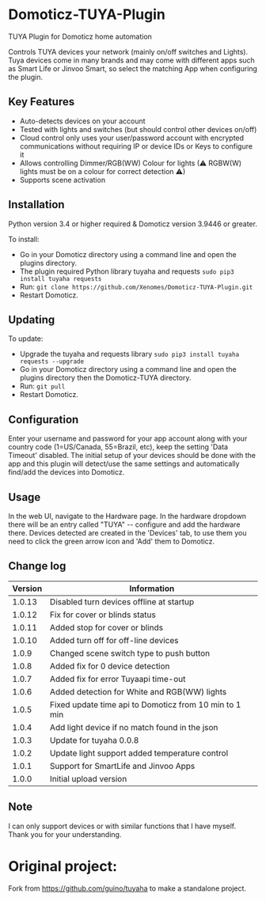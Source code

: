 # Domoticz-TUYA-Plugin
TUYA Plugin for Domoticz home automation

Controls TUYA devices your network (mainly on/off switches and Lights). Tuya devices come in many brands and may come with different apps such as Smart Life or Jinvoo Smart, so select the matching App when configuring the plugin.

## Key Features

* Auto-detects devices on your account
* Tested with lights and switches (but should control other devices on/off)
* Cloud control only uses your user/password account with encrypted communications without requiring IP or device IDs or Keys to configure it
* Allows controlling Dimmer/RGB(WW) Colour for lights (⚠ RGBW(W) lights must be on a colour for correct detection ⚠)
* Supports scene activation

## Installation

Python version 3.4 or higher required & Domoticz version 3.9446 or greater.

To install:
* Go in your Domoticz directory using a command line and open the plugins directory.
* The plugin required Python library tuyaha and requests ```sudo pip3 install tuyaha requests```
* Run: ```git clone https://github.com/Xenomes/Domoticz-TUYA-Plugin.git```
* Restart Domoticz.

## Updating

To update:
* Upgrade the tuyaha and requests library ```sudo pip3 install tuyaha requests --upgrade```
* Go in your Domoticz directory using a command line and open the plugins directory then the Domoticz-TUYA directory.
* Run: ```git pull```
* Restart Domoticz.

## Configuration

Enter your username and password for your app account along with your country code (1=US/Canada, 55=Brazil, etc), keep the setting 'Data Timeout' disabled. The initial setup of your devices should be done with the app and this plugin will detect/use the same settings and automatically find/add the devices into Domoticz.

## Usage

In the web UI, navigate to the Hardware page. In the hardware dropdown there will be an entry called "TUYA" -- configure and add the hardware there.
Devices detected are created in the 'Devices' tab, to use them you need to click the green arrow icon and 'Add' them to Domoticz.

## Change log

| Version | Information|
| ----- | ---------- |
| 1.0.13 | Disabled turn devices offline at startup |
| 1.0.12 | Fix for cover or blinds status |
| 1.0.11 | Added stop for cover or blinds |
| 1.0.10 | Added turn off for off-line devices |
| 1.0.9 | Changed scene switch type to push button |
| 1.0.8 | Added fix for 0 device detection |
| 1.0.7 | Added fix for error Tuyaapi time-out |
| 1.0.6 | Added detection for White and RGB(WW) lights |
| 1.0.5 | Fixed update time api to Domoticz from 10 min to 1 min |
| 1.0.4 | Add light device if no match found in the json |
| 1.0.3 | Update for tuyaha 0.0.8 |
| 1.0.2 | Update light support added temperature control |
| 1.0.1 | Support for SmartLife and Jinvoo Apps |
| 1.0.0 | Initial upload version |

## Note

I can only support devices or with similar functions that I have myself. Thank you for your understanding.

# Original project:

Fork from https://github.com/guino/tuyaha to make a standalone project.
